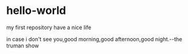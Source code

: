 # hello-world
my first repository
have a nice life

in case i don't see you,good morning,good afternoon,good night.--the truman show
